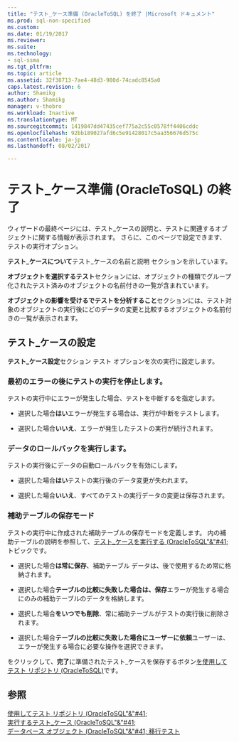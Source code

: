 ```yaml
---
title: "テスト_ケース準備 (OracleToSQL) を終了 |Microsoft ドキュメント"
ms.prod: sql-non-specified
ms.custom: 
ms.date: 01/19/2017
ms.reviewer: 
ms.suite: 
ms.technology:
- sql-ssma
ms.tgt_pltfrm: 
ms.topic: article
ms.assetid: 32f38713-7ae4-48d3-980d-74cadc8545a0
caps.latest.revision: 6
author: Shamikg
ms.author: Shamikg
manager: v-thobro
ms.workload: Inactive
ms.translationtype: MT
ms.sourcegitcommit: 1419847dd47435cef775a2c55c0578ff4406cddc
ms.openlocfilehash: 92bb189027afd6c5e91428017c5aa356676d575c
ms.contentlocale: ja-jp
ms.lasthandoff: 08/02/2017

---
```

# <a name="finishing-test-case-preparation-oracletosql"></a>テスト_ケース準備 (OracleToSQL) の終了
ウィザードの最終ページには、テスト_ケースの説明と、テストに関連するオブジェクトに関する情報が表示されます。 さらに、このページで設定できます、テストの実行オプション。  
  
**テスト_ケースについて**テスト_ケースの名前と説明 セクションを示しています。  
  
**オブジェクトを選択するテスト**セクションには、オブジェクトの種類でグループ化されたテスト済みのオブジェクトの名前付きの一覧が含まれています。  
  
**オブジェクトの影響を受けるでテストを分析すること**セクションには、テスト対象のオブジェクトの実行後にどのデータの変更と比較するオブジェクトの名前付きの一覧が表示されます。  
  
## <a name="test-case-settings"></a>テスト_ケースの設定  
**テスト_ケース設定**セクション テスト オプションを次の実行に設定します。  
  
### <a name="stop-test-execution-after-first-failure"></a>最初のエラーの後にテストの実行を停止します。  
テストの実行中にエラーが発生した場合、テストを中断するを指定します。  
  
-   選択した場合**はい**エラーが発生する場合は、実行が中断をテストします。  
  
-   選択した場合**いいえ**、エラーが発生したテストの実行が続行されます。  
  
### <a name="perform-data-rollback"></a>データのロールバックを実行します。  
テストの実行後にデータの自動ロールバックを有効にします。  
  
-   選択した場合**はい**テストの実行後のデータ変更が失われます。  
  
-   選択した場合**いいえ**、すべてのテストの実行データの変更は保存されます。  
  
### <a name="auxiliary-tables-saving-mode"></a>補助テーブルの保存モード  
テストの実行中に作成された補助テーブルの保存モードを定義します。 内の補助テーブルの説明を参照して、[テスト_ケースを実行する &#40;OracleToSQL"&"#41;](../../ssma/oracle/running-test-cases-oracletosql.md)トピックです。  
  
-   選択した場合**は常に保存**、補助テーブル データは、後で使用するため常に格納されます。  
  
-   選択した場合**テーブルの比較に失敗した場合は、保存**エラーが発生する場合にのみの補助テーブルのデータを格納します。  
  
-   選択した場合**をいつでも削除**、常に補助テーブルがテストの実行後に削除されます。  
  
-   選択した場合**テーブルの比較に失敗した場合にユーザーに依頼**ユーザーは、エラーが発生する場合に必要な操作を選択できます。  
  
をクリックして、**完了**に準備されたテスト_ケースを保存するボタン[を使用してテスト リポジトリ (OracleToSQL)](http://msdn.microsoft.com/en-us/f941cce4-d3e3-4aeb-a88a-4f101a97a9f4)です。  
  
## <a name="see-also"></a>参照  
[使用してテスト リポジトリ &#40;OracleToSQL"&"#41;](../../ssma/oracle/using-test-repositories-oracletosql.md)  
[実行するテスト_ケース &#40;OracleToSQL"&"#41;](../../ssma/oracle/running-test-cases-oracletosql.md)  
[データベース オブジェクト &#40;OracleToSQL"&"#41; 移行テスト](../../ssma/oracle/testing-migrated-database-objects-oracletosql.md)  
  

